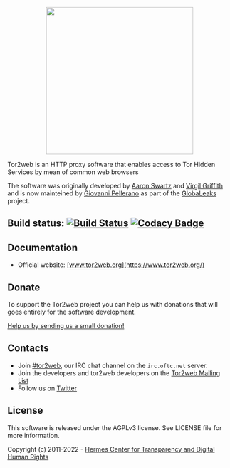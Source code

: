 <p align="center">
  <img src="/data/static/tor2web.png" width="330">
</p>

Tor2web is an HTTP proxy software that enables access to Tor Hidden Services by mean of common web browsers

The software was originally developed by [Aaron Swartz](https://en.wikipedia.org/wiki/Aaron_Swartz) and [Virgil Griffith](https://en.wikipedia.org/wiki/Virgil_Griffith) and is now mainteined by [Giovanni Pellerano](https://github.com/evilaliv3) as part of the [GlobaLeaks](https://www.globaleaks.org) project.

## Build status: [![Build Status](https://travis-ci.com/tor2web/Tor2web.svg?branch=main)](https://travis-ci.com/tor2web/Tor2web) [![Codacy Badge](https://app.codacy.com/project/badge/Grade/595a4edb1a9d4425b80c6e6a1c6c9ef4)](https://www.codacy.com/gh/tor2web/Tor2web/dashboard?utm_source=github.com&amp;utm_medium=referral&amp;utm_content=tor2web/Tor2web&amp;utm_campaign=Badge_Grade)

## Documentation
* Official website: [www.tor2web.org](https://www.tor2web.org/)

## Donate
To support the Tor2web project you can help us with donations that will goes entirely for the software development.

[Help us by sending us a small donation!](https://www.globaleaks.org/get-involved/donate/)

## Contacts
* Join [#tor2web](https://webchat.oftc.net/?nick=gl-guest.&channels=tor2web), our IRC chat channel on the `irc.oftc.net` server.
* Join the developers and tor2web developers on the [Tor2web Mailing List](https://lists.ghserv.net/mailman/listinfo/tor2web-talk)
* Follow us on [Twitter](https://twitter.com/tor2web)

## License
This software is released under the AGPLv3 license. See LICENSE file for more information.

Copyright (c) 2011-2022 - [Hermes Center for Transparency and Digital Human Rights](https://www.hermescenter.org)
